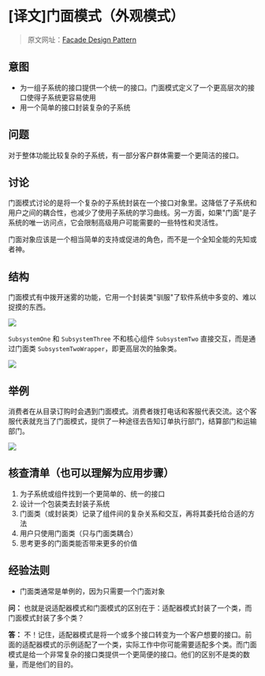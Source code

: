 # [译文]门面模式（外观模式）

> 原文网址：[Facade Design Pattern](https://sourcemaking.com/design_patterns/facade)

## 意图
- 为一组子系统的接口提供一个统一的接口。门面模式定义了一个更高层次的接口使得子系统更容易使用
- 用一个简单的接口封装复杂的子系统

## 问题
对于整体功能比较复杂的子系统，有一部分客户群体需要一个更简洁的接口。

## 讨论
门面模式讨论的是将一个复杂的子系统封装在一个接口对象里。这降低了子系统和用户之间的耦合性，也减少了使用子系统的学习曲线。另一方面，如果"门面"是子系统的唯一访问点，它会限制高级用户可能需要的一些特性和灵活性。

门面对象应该是一个相当简单的支持或促进的角色，而不是一个全知全能的先知或者神。

## 结构
门面模式有中拨开迷雾的功能，它用一个封装类"驯服"了软件系统中多变的、难以捉摸的东西。

![](https://sourcemaking.com/files/v2/content/patterns/Facade1.png)

`SubsystemOne` 和 `SubsystemThree` 不和核心组件 `SubsystemTwo` 直接交互，而是通过门面类 `SubsystemTwoWrapper`，即更高层次的抽象类。

![](https://sourcemaking.com/files/v2/content/patterns/Facade_1.png)

## 举例
消费者在从目录订购时会遇到门面模式。消费者拨打电话和客服代表交流。这个客服代表就充当了门面模式，提供了一种途径去告知订单执行部门，结算部门和运输部门。

![](https://sourcemaking.com/files/v2/content/patterns/Facade_example1.png)

## 核查清单（也可以理解为应用步骤）
1. 为子系统或组件找到一个更简单的、统一的接口
2. 设计一个包装类去封装子系统
3. 门面类（或封装类）记录了组件间的复杂关系和交互，再将其委托给合适的方法
4. 用户只使用门面类（只与门面类耦合）
5. 思考更多的门面类能否带来更多的价值

## 经验法则
- 门面类通常是单例的，因为只需要一个门面对象

**问：** 也就是说适配器模式和门面模式的区别在于：适配器模式封装了一个类，而门面模式封装了多个类？

**答：** 不！记住，适配器模式是将一个或多个接口转变为一个客户想要的接口。前面的适配器模式的示例适配了一个类，实际工作中你可能需要适配多个类。而门面模式是给一个非常复杂的接口类提供一个更简便的接口。他们的区别不是类的数量，而是他们的目的。
